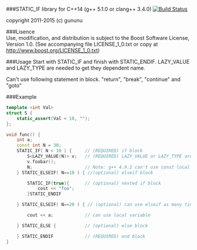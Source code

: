 ###STATIC_IF library for C++14 (g++ 5.1.0 or clang++ 3.4.0)
[![Build Status](https://travis-ci.org/gununu/static_if.svg)](https://travis-ci.org/gununu/static_if)

copyright 2011-2015 (c) gununu

###Lisence    
Use, modification, and distribution is subject to the Boost Software License, Version 1.0. 
(See accompanying file LICENSE_1_0.txt or copy at http://www.boost.org/LICENSE_1_0.txt)


###Usage
Start with STATIC_IF and finish with STATIC_ENDIF.
LAZY_VALUE and LAZY_TYPE are needed to get they dependent name.
 
Can't use following statement in block.
"return", "break", "continue" and "goto"


###Example
```c++
template <int Val>
struct S {
    static_assert(Val < 10, "");
};

void func() {
    int a;
    const int N = 30; 
    STATIC_IF( N < 10 ) {     // (REQUIRED) if block
        S<LAZY_VALUE(N)> v;   // (REQUIRED) LAZY_VALUE or LAZY_TYPE are needed to avoid S's static_assert on clang.
        v.foobar();
        N;                    // Note: g++ 4.9.2 can't use const local variables.
    } STATIC_ELSEIF( N==10 ) { //(optional) elseif block

        STATIC_IF(true){      // (optional) nested if block
            cout << "foo";
        }STATIC_ENDIF   

    } STATIC_ELSEIF( N==20 ) { // (optional) can use elseif as many times

        cout << a;            // can use local variable

    } STATIC_ELSE {           // (optional) else block

    } STATIC_ENDIF            // (REQUIRED) end block
}
```
